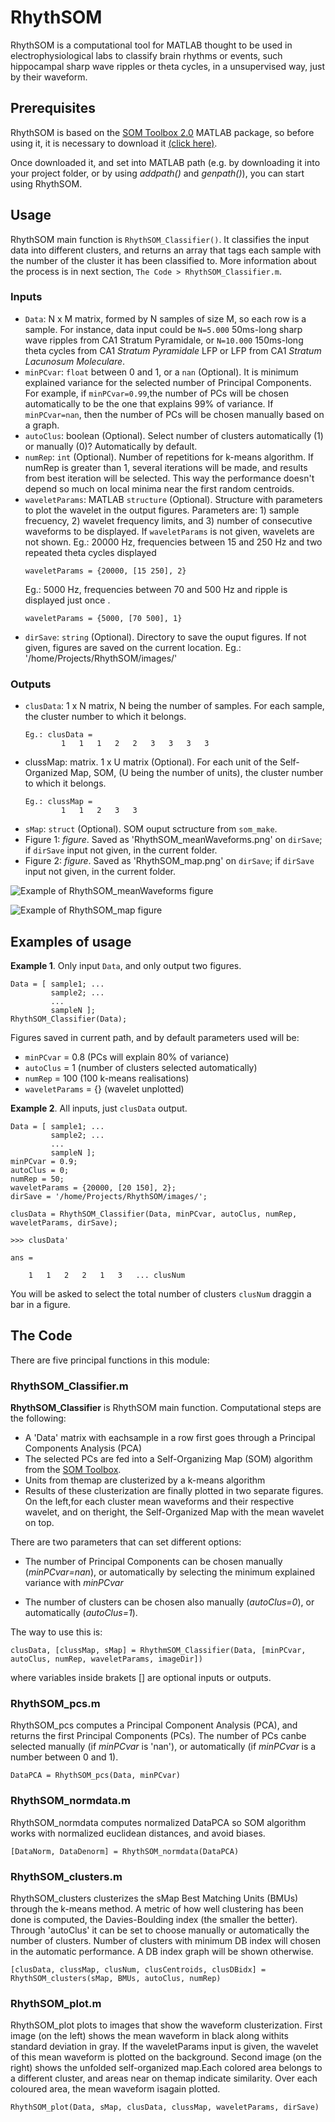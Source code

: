 # RhythSOM

RhythSOM is a computational tool for MATLAB thought to be used in electrophysiological labs to classify brain rhythms or events, such hippocampal sharp wave ripples or theta cycles, in a unsupervised way, just by their waveform.

## Prerequisites

RhythSOM is based on the [SOM Toolbox 2.0](http://www.cis.hut.fi/projects/somtoolbox/)  MATLAB package, so before using it, it is necessary to download it [(click here)](http://www.cis.hut.fi/projects/somtoolbox/download/). 

Once downloaded it, and set into MATLAB path (e.g. by downloading it into your project folder, or by using *addpath()* and *genpath()*), you can start using RhythSOM.

## Usage

RhythSOM main function is `RhythSOM_Classifier()`. It classifies the input data into different clusters, and returns an array that tags each sample with the number of the cluster it has been classified to. More information about the process is in next section, `The Code > RhythSOM_Classifier.m`.

### Inputs

* `Data`: N x M matrix, formed by N samples of size M, so each row is a sample. 
For instance, data input could be `N=5.000` 50ms-long sharp wave ripples from CA1 Stratum Pyramidale, or `N=10.000` 150ms-long theta cycles from CA1 *Stratum Pyramidale* LFP or LFP from CA1 *Stratum Lacunosum Moleculare*.
* `minPCvar`: `float` between 0 and 1, or a `nan` (Optional). It is minimum explained variance for the selected number of Principal Components. For example, if `minPCvar=0.99`,the number of PCs will be chosen automatically to be the one that explains 99% of variance. If `minPCvar=nan`, then the number of PCs will be chosen manually based on a graph.
* `autoClus`: boolean (Optional). Select number of clusters automatically (1) or manually (0)? Automatically by default.
* `numRep`: `int` (Optional). Number of repetitions for k-means algorithm. If numRep is greater than 1, several iterations will be made, and results from best iteration will be selected. This way the performance doesn't depend so much on local minima near the first random centroids.
* `waveletParams`: MATLAB `structure` (Optional). Structure with parameters to plot the wavelet in the output figures. Parameters are: 1) sample frecuency, 2) wavelet frequency limits, and 3) number of consecutive waveforms to be displayed. If `waveletParams` is not given, wavelets are not shown.
    Eg.: 20000 Hz, frequencies between 15 and 250 Hz and two repeated theta cycles displayed 
    ``` 
    waveletParams = {20000, [15 250], 2}
    ```
    Eg.: 5000 Hz, frequencies between 70 and 500 Hz and ripple is displayed just once .
    ``` 
    waveletParams = {5000, [70 500], 1}
    ``` 
* `dirSave`: `string` (Optional). Directory to save the ouput figures. If not given, figures are saved on the current location.
    Eg.: '/home/Projects/RhythSOM/images/'

### Outputs

* `clusData`: 1 x N matrix, N being the number of samples. For each sample, the cluster number to which it belongs. 
	```
    Eg.: clusData = 
            1   1   1   2   2   3   3   3   3
    ```
* clussMap: matrix. 1 x U matrix (Optional). For each unit of the Self-Organized Map, SOM, (U being the number of units), the cluster number to which it belongs. 
	```
    Eg.: clussMap = 
            1   1   2   3   3
    ```
* `sMap`: `struct` (Optional). SOM ouput sctructure from `som_make`.
* Figure 1: *figure*. Saved as 'RhythSOM_meanWaveforms.png' on `dirSave`; if `dirSave` input not given, in the current folder.
* Figure 2: *figure*. Saved as 'RhythSOM_map.png' on `dirSave`; if `dirSave` input not given, in the current folder.

![Example of *RhythSOM_meanWaveforms* figure](https://github.com/acnavasolive/RhythSOM/images/RhythSOM_meanWaveforms.png)

![Example of *RhythSOM_map* figure](https://github.com/acnavasolive/RhythSOM/images/RhythSOM_map.png)

## Examples of usage

**Example 1**. Only input `Data`, and only output two figures.
```
Data = [ sample1; ... 
		 sample2; ...
		 ...
		 sampleN ];
RhythSOM_Classifier(Data);
```
Figures saved in current path, and by default parameters used will be:
* `minPCvar` = 0.8 (PCs will explain 80% of variance)
* `autoClus` = 1 (number of clusters selected automatically)
* `numRep` = 100 (100 k-means realisations)
* `waveletParams` = {} (wavelet unplotted)

**Example 2**. All inputs, just `clusData` output.
```
Data = [ sample1; ... 
		 sample2; ...
		 ...
		 sampleN ];
minPCvar = 0.9;
autoClus = 0;
numRep = 50;
waveletParams = {20000, [20 150], 2};
dirSave = '/home/Projects/RhythSOM/images/';

clusData = RhythSOM_Classifier(Data, minPCvar, autoClus, numRep, waveletParams, dirSave);

>>> clusData'

ans = 

	1	1	2	2	1	3	... clusNum
```
You will be asked to select the total number of clusters `clusNum` draggin a bar in a figure.



## The Code

There are five principal functions in this module:

### RhythSOM_Classifier.m

**RhythSOM_Classifier** is RhythSOM main function. Computational steps are the following:
* A 'Data' matrix with eachsample in a row first goes through a Principal Components Analysis (PCA)
* The selected PCs are fed into a Self-Organizing Map (SOM) algorithm from the [SOM Toolbox](http://www.cis.hut.fi/projects/somtoolbox/).
* Units from themap are clusterized by a k-means algorithm
* Results of these clusterization are finally plotted in two separate figures. On the left,for each cluster mean waveforms and their respective wavelet, and on theright, the Self-Organized Map with the mean wavelet on top. 

There are two parameters that can set different options:

* The number of Principal Components can be chosen manually (*minPCvar=nan*), or automatically by selecting the minimum explained variance with *minPCvar*

* The number of clusters can be chosen also manually (*autoClus=0*), or   automatically (*autoClus=1*).

The way to use this is:
```
clusData, [clussMap, sMap] = RhythmSOM_Classifier(Data, [minPCvar, autoClus, numRep, waveletParams, imageDir])
```
where variables inside brakets [] are optional inputs or outputs.

### RhythSOM_pcs.m

RhythSOM_pcs computes a Principal Component Analysis (PCA), and returns the first Principal Components (PCs). The number of PCs canbe selected manually (if *minPCvar* is 'nan'), or automatically (if *minPCvar* is a number between 0 and 1).

```
DataPCA = RhythSOM_pcs(Data, minPCvar)
```

### RhythSOM_normdata.m

RhythSOM_normdata computes normalized DataPCA so SOM algorithm works with normalized euclidean distances, and avoid biases.

```
[DataNorm, DataDenorm] = RhythSOM_normdata(DataPCA)
```

### RhythSOM_clusters.m

RhythSOM_clusters clusterizes the sMap Best Matching Units (BMUs) through the k-means method. A metric of how well clustering has been  done is computed, the Davies-Boulding index (the smaller the better). Through 'autoClus' it can be set to choose manually or automatically the number of clusters. Number of clusters with minimum DB index will chosen in the automatic performance. A DB index graph will be shown otherwise.

```
[clusData, clussMap, clusNum, clusCentroids, clusDBidx] = RhythSOM_clusters(sMap, BMUs, autoClus, numRep)
```

### RhythSOM_plot.m

RhythSOM_plot plots to images that show the waveform clusterization.
First image (on the left) shows the mean waveform in black along withits standard deviation in gray. If the waveletParams input is given, the wavelet of this mean waveform is plotted on the background.
Second image (on the right) shows the unfolded self-organized map.Each colored area belongs to a different cluster, and areas near on themap indicate similarity. Over each coloured area, the mean waveform isagain plotted.

```
RhythSOM_plot(Data, sMap, clusData, clussMap, waveletParams, dirSave)
```